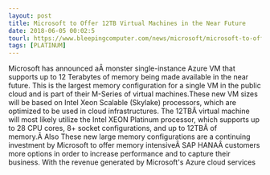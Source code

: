 ```yaml
---
layout: post
title: Microsoft to Offer 12TB Virtual Machines in the Near Future
date: 2018-06-05 00:02:5
tourl: https://www.bleepingcomputer.com/news/microsoft/microsoft-to-offer-12tb-virtual-machines-in-the-near-future/
tags: [PLATINUM]
---
```

Microsoft has announced aÂ monster single-instance Azure VM that supports up to 12 Terabytes of memory being made available in the near future. This is the largest memory configuration for a single VM in the public cloud and is part of their M-Series of virtual machines.These new VM sizes will be based on Intel Xeon Scalable (Skylake) processors, which are optimized to be used in cloud infrastructures. The 12TBÂ virtual machine will most likely utilize the Intel XEON Platinum processor, which supports up to 28 CPU cores, 8+ socket configurations, and up to 12TBÂ of memory.Â Also These new large memory configurations are a continuing investment by Microsoft to offer memory intensiveÂ SAP HANAÂ customers more options in order to increase performance and to capture their business. With the revenue generated by Microsoft's Azure cloud services 